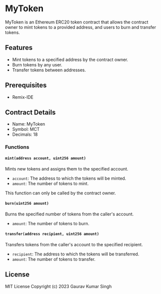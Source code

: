 # MyToken

MyToken is an Ethereum ERC20 token contract that allows the contract owner to mint tokens to a provided address, and users to burn and transfer tokens.

## Features

- Mint tokens to a specified address by the contract owner.
- Burn tokens by any user.
- Transfer tokens between addresses.

## Prerequisites

- Remix-IDE

## Contract Details

- Name: MyToken
- Symbol: MCT
- Decimals: 18

### Functions

#### `mint(address account, uint256 amount)`

Mints new tokens and assigns them to the specified account.

- `account`: The address to which the tokens will be minted.
- `amount`: The number of tokens to mint.

This function can only be called by the contract owner.

#### `burn(uint256 amount)`

Burns the specified number of tokens from the caller's account.

- `amount`: The number of tokens to burn.

#### `transfer(address recipient, uint256 amount)`

Transfers tokens from the caller's account to the specified recipient.

- `recipient`: The address to which the tokens will be transferred.
- `amount`: The number of tokens to transfer.

## License

MIT License
Copyright (c) 2023 Gaurav Kumar Singh

